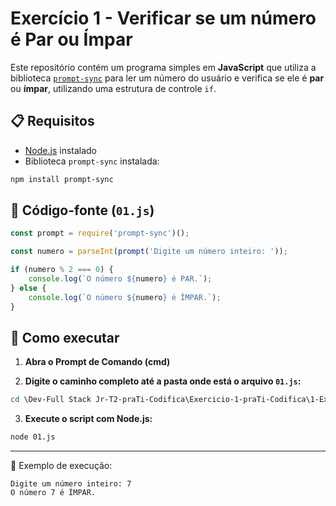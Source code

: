 
# Exercício 1 - Verificar se um número é Par ou Ímpar

Este repositório contém um programa simples em **JavaScript** que utiliza a biblioteca [`prompt-sync`](https://www.npmjs.com/package/prompt-sync) para ler um número do usuário e verifica se ele é **par** ou **ímpar**, utilizando uma estrutura de controle `if`.

## 📋 Requisitos

- [Node.js](https://nodejs.org/) instalado
- Biblioteca `prompt-sync` instalada:

```bash
npm install prompt-sync
```

## 📄 Código-fonte (`01.js`)

```javascript
const prompt = require('prompt-sync')();

const numero = parseInt(prompt('Digite um número inteiro: '));

if (numero % 2 === 0) {
    console.log(`O número ${numero} é PAR.`);
} else {
    console.log(`O número ${numero} é ÍMPAR.`);
}
```

## 🚀 Como executar

1. **Abra o Prompt de Comando (cmd)**

2. **Digite o caminho completo até a pasta onde está o arquivo `01.js`:**

```cmd
cd \Dev-Full Stack Jr-T2-praTi-Codifica\Exercicio-1-praTi-Codifica\1-Exercicio-Par-ou-Impar
```

3. **Execute o script com Node.js:**

```cmd
node 01.js
```

---

📌 Exemplo de execução:

```
Digite um número inteiro: 7
O número 7 é ÍMPAR.
```




